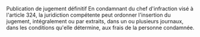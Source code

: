 Publication de jugement définitif
En condamnant du chef d'infraction visé à l'article 324, la juridiction compétente peut ordonner l'insertion du jugement, intégralement ou par extraits, dans un ou plusieurs journaux, dans les conditions qu'elle détermine, aux frais de la personne condamnée.